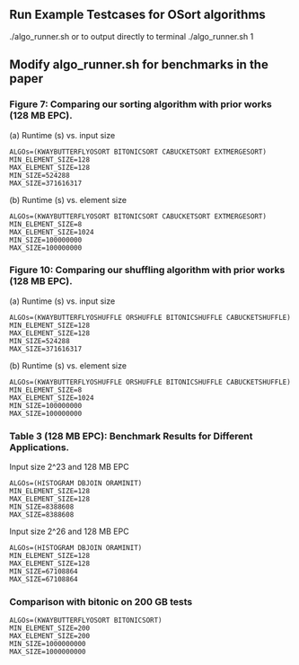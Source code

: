 
## Run Example Testcases for OSort algorithms
./algo_runner.sh
or to output directly to terminal
./algo_runner.sh 1

## Modify algo_runner.sh for benchmarks in the paper
### Figure 7: Comparing our sorting algorithm with prior works (128 MB EPC). 
(a) Runtime (s) vs. input size
```
ALGOs=(KWAYBUTTERFLYOSORT BITONICSORT CABUCKETSORT EXTMERGESORT)
MIN_ELEMENT_SIZE=128
MAX_ELEMENT_SIZE=128
MIN_SIZE=524288
MAX_SIZE=371616317
```

(b) Runtime (s) vs. element size
```
ALGOs=(KWAYBUTTERFLYOSORT BITONICSORT CABUCKETSORT EXTMERGESORT)
MIN_ELEMENT_SIZE=8
MAX_ELEMENT_SIZE=1024
MIN_SIZE=100000000
MAX_SIZE=100000000
```

### Figure 10: Comparing our shuffling algorithm with prior works (128 MB EPC).
(a) Runtime (s) vs. input size
```
ALGOs=(KWAYBUTTERFLYOSHUFFLE ORSHUFFLE BITONICSHUFFLE CABUCKETSHUFFLE)
MIN_ELEMENT_SIZE=128
MAX_ELEMENT_SIZE=128
MIN_SIZE=524288
MAX_SIZE=371616317
```

(b) Runtime (s) vs. element size
```
ALGOs=(KWAYBUTTERFLYOSHUFFLE ORSHUFFLE BITONICSHUFFLE CABUCKETSHUFFLE)
MIN_ELEMENT_SIZE=8
MAX_ELEMENT_SIZE=1024
MIN_SIZE=100000000
MAX_SIZE=100000000
```

### Table 3 (128 MB EPC): Benchmark Results for Different Applications.
Input size 2^23 and 128 MB EPC
```
ALGOs=(HISTOGRAM DBJOIN ORAMINIT)
MIN_ELEMENT_SIZE=128
MAX_ELEMENT_SIZE=128
MIN_SIZE=8388608
MAX_SIZE=8388608
```

Input size 2^26 and 128 MB EPC
```
ALGOs=(HISTOGRAM DBJOIN ORAMINIT)
MIN_ELEMENT_SIZE=128
MAX_ELEMENT_SIZE=128
MIN_SIZE=67108864
MAX_SIZE=67108864
```

### Comparison with bitonic on 200 GB tests
```
ALGOs=(KWAYBUTTERFLYOSORT BITONICSORT)
MIN_ELEMENT_SIZE=200
MAX_ELEMENT_SIZE=200
MIN_SIZE=1000000000
MAX_SIZE=1000000000
```